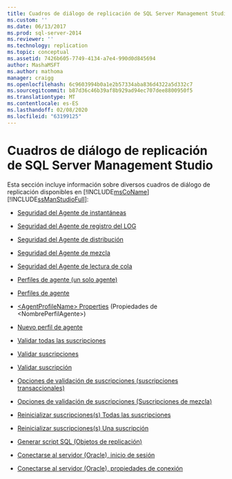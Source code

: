 ```yaml
---
title: Cuadros de diálogo de replicación de SQL Server Management Studio | Microsoft Docs
ms.custom: ''
ms.date: 06/13/2017
ms.prod: sql-server-2014
ms.reviewer: ''
ms.technology: replication
ms.topic: conceptual
ms.assetid: 7426b605-7749-4134-a7e4-990d0d845694
author: MashaMSFT
ms.author: mathoma
manager: craigg
ms.openlocfilehash: 6c9603994b0a1e2b57334aba836d4322a5d332c7
ms.sourcegitcommit: b87d36c46b39af8b929ad94ec707dee8800950f5
ms.translationtype: MT
ms.contentlocale: es-ES
ms.lasthandoff: 02/08/2020
ms.locfileid: "63199125"
---
```

# <a name="sql-server-management-studio-replication-dialog-boxes"></a>Cuadros de diálogo de replicación de SQL Server Management Studio
  Esta sección incluye información sobre diversos cuadros de diálogo de replicación disponibles en [!INCLUDE[msCoName](../../includes/msconame-md.md)] [!INCLUDE[ssManStudioFull](../../includes/ssmanstudiofull-md.md)]:  
  
-   [Seguridad del Agente de instantáneas](snapshot-agent-security.md)  
  
-   [Seguridad del Agente de registro del LOG](log-reader-agent-security.md)  
  
-   [Seguridad del Agente de distribución](distribution-agent-security.md)  
  
-   [Seguridad del Agente de mezcla](merge-agent-security.md)  
  
-   [Seguridad del Agente de lectura de cola](queue-reader-agent-security.md)  
  
-   [Perfiles de agente &#40;un solo agente&#41;](agent-profiles-single-agent.md)  
  
-   [Perfiles de agente](agent-profiles.md)  
  
-   [&#60;AgentProfileName&#62; Properties](agentprofilename-properties.md) (Propiedades de &#60;NombrePerfilAgente&#62;)  
  
-   [Nuevo perfil de agente](new-agent-profile.md)  
  
-   [Validar todas las suscripciones](validate-all-subscriptions.md)  
  
-   [Validar suscripciones](validate-subscriptions.md)  
  
-   [Validar suscripción](validate-subscription.md)  
  
-   [Opciones de validación de suscripciones &#40;suscripciones transaccionales&#41;](subscription-validation-options-transactional-subscriptions.md)  
  
-   [Opciones de validación de suscripciones &#40;Suscripciones de mezcla&#41;](subscription-validation-options-merge-subscriptions.md)  
  
-   [Reinicializar suscripciones&#40;s&#41; Todas las suscripciones](reinitialize-subscription-s-all-subscriptions.md)  
  
-   [Reinicializar suscripciones&#40;s&#41; Una suscripción](reinitialize-subscription-s-one-subscription.md)  
  
-   [Generar script SQL &#40;Objetos de replicación&#41;](generate-sql-script-replication-objects.md)  
  
-   [Conectarse al servidor &#40;Oracle&#41;, inicio de sesión](connect-to-server-oracle-login.md)  
  
-   [Conectarse al servidor &#40;Oracle&#41;, propiedades de conexión](connect-to-server-oracle-connection-properties.md)  
  
  
